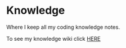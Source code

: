 # Knowledge

Where I keep all my coding knowledge notes.

To see my knowledge wiki click [HERE](https://github.com/davefrancese/knowledge/wiki)

